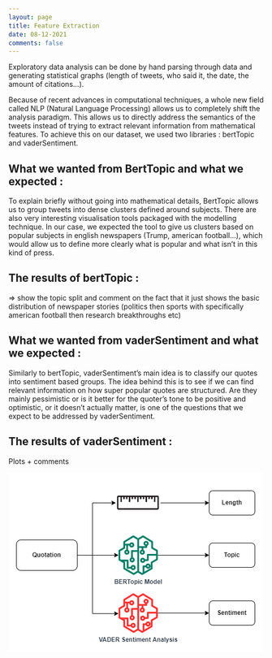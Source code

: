```yaml
---
layout: page
title: Feature Extraction
date: 08-12-2021
comments: false
---
```


Exploratory data analysis can be done by hand parsing through data and generating statistical graphs (length of tweets, who said it, the date, the amount of citations…). 

Because of recent advances in computational techniques, a whole new field called NLP (Natural Language Processing) allows us to completely shift the analysis paradigm. This allows us to directly address the semantics of the tweets instead of trying to extract relevant information from mathematical features.
To achieve this on our dataset, we used two libraries : bertTopic and vaderSentiment.


## What we wanted from BertTopic and what we expected  :
To explain briefly without going into mathematical details, BertTopic allows us to group tweets into dense clusters defined around subjects. There are also very interesting visualisation tools packaged with the modelling technique. In our case, we expected the tool to give us clusters based on popular subjects in english newspapers (Trump, american football…), which would allow us to define more clearly what is popular and what isn’t in this kind of press.

## The results of bertTopic : 
=> show the topic split and comment on the fact that it just shows the basic distribution of newspaper stories (politics then sports with specifically american football then research breakthroughs etc)


## What we wanted from vaderSentiment and what we expected  :
Similarly to bertTopic, vaderSentiment’s main idea is to classify our quotes into sentiment based groups. The idea behind this is to see if we can find relevant information on how super popular quotes are structured. Are they mainly pessimistic or is it better for the quoter’s tone to be positive and optimistic, or it doesn’t actually matter, is one of the questions that we expect to be addressed by vaderSentiment.

## The results of vaderSentiment : 
Plots + comments 



<img src="../assets/img/plots_feature_extraction/feature_extraction.png">

